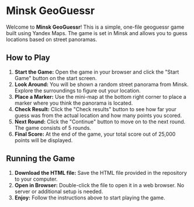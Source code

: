 # Minsk GeoGuessr

Welcome to **Minsk GeoGuessr**! This is a simple, one-file geoguessr game built using Yandex Maps. The game is set in Minsk and allows you to guess locations based on street panoramas.

## How to Play

1. **Start the Game:** Open the game in your browser and click the "Start Game" button on the start screen.
2. **Look Around:** You will be shown a random street panorama from Minsk. Explore the surroundings to figure out your location.
3. **Place a Marker:** Use the mini-map at the bottom right corner to place a marker where you think the panorama is located.
4. **Check Result:** Click the "Check results" button to see how far your guess was from the actual location and how many points you scored.
5. **Next Round:** Click the "Continue" button to move on to the next round. The game consists of 5 rounds.
6. **Final Score:** At the end of the game, your total score out of 25,000 points will be displayed.

## Running the Game

1. **Download the HTML file:** Save the HTML file provided in the repository to your computer.
2. **Open in Browser:** Double-click the file to open it in a web browser. No server or additional setup is needed.
3. **Enjoy:** Follow the instructions above to start playing the game.